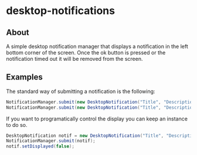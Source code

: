 # desktop-notifications

## About
A simple desktop notification manager that displays a notification in the left bottom corner of the screen.
Once the ok button is pressed or the notification timed out it will be removed from the screen.

## Examples
The standard way of submitting a notification is the following:
```java
NotificationManager.submit(new DesktopNotification("Title", "Description", int displayTimeInSeconds);
NotificationManager.submit(new DesktopNotification("Title", "Description");
```

If you want to programatically control the display you can keep an instance to do so.
```java
DesktopNotification notif = new DesktopNotification("Title", "Description", int displayTimeInSeconds);
NotificationManager.submit(notif);
notif.setDisplayed(false);
```
